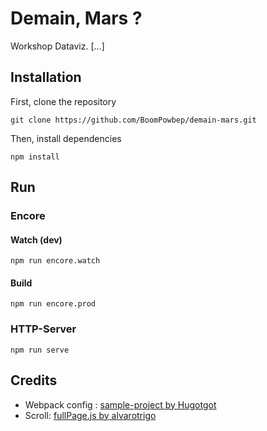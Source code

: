 # Demain, Mars ?

Workshop Dataviz.
[...]

## Installation

First, clone the repository
```
git clone https://github.com/BoomPowbep/demain-mars.git
```

Then, install dependencies
```
npm install
```

## Run
### Encore
#### Watch (dev)
```
npm run encore.watch
```

#### Build 
```
npm run encore.prod
```

### HTTP-Server
```
npm run serve
```

## Credits
* Webpack config : [sample-project by Hugotgot](https://github.com/Hugotgot/sample-project)
* Scroll: [fullPage.js by alvarotrigo](https://github.com/alvarotrigo/fullpage.js)
